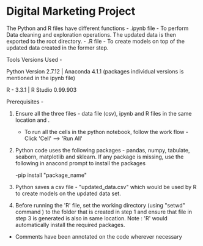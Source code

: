 # Digital Marketing Project

The Python and R files have different functions
	- .ipynb file - To perform Data cleaning and exploration operations.  The updated data is then exported to the root directory.
	- .R file - To create models on top of the updated data created in the former step.
	
Tools Versions Used -

Python Version 2.7.12 | Anaconda 4.1.1 (packages individual versions is mentioned in the ipynb file)

R - 3.3.1 | R Studio 0.99.903

Prerequisites -

1. Ensure all the three files - data file (csv), ipynb and R files in the same location and .
	- To run all the cells in the python notebook, follow the work flow - Click 'Cell' --> 'Run All'

2. Python code uses the following packages - pandas, numpy, tabulate, seaborn, matplotlib and sklearn.  If any package is missing, use the following in anacond prompt to install the packages 

	-pip install "package_name" 

3. Python saves a csv file - "updated_data.csv" which would be used by R to create models on the updated data set.  

4. Before running the 'R' file, set the working directory (using "setwd" command ) to the folder that is created in step 1 and ensure that file in step 3 is generated is also in same location.  Note : 'R' would automatically install the required packages.

* Comments have been annotated on the code wherever necessary
